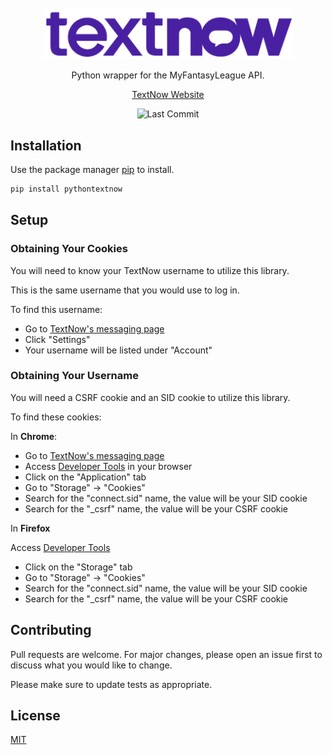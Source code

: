 <div align="center">

<br>
<br>
<img src="https://raw.githubusercontent.com/joeyagreco/pythontextnow/main/img/textnow_logo__.png" alt="textnow logo" width="400"/>

Python wrapper for the MyFantasyLeague API.

[TextNow Website](https://www.textnow.com/)

![Last Commit](https://img.shields.io/github/last-commit/joeyagreco/pythontextnow)
</div>

## Installation

Use the package manager [pip](https://pip.pypa.io/en/stable/) to install.

```bash
pip install pythontextnow
```

## Setup

### Obtaining Your Cookies

You will need to know your TextNow username to utilize this library.

This is the same username that you would use to log in.

To find this username:

- Go to [TextNow's messaging page](https://www.textnow.com/messaging)
- Click "Settings"
- Your username will be listed under "Account"

### Obtaining Your Username

You will need a CSRF cookie and an SID cookie to utilize this library.

To find these cookies:

In **Chrome**:

- Go to [TextNow's messaging page](https://www.textnow.com/messaging)
- Access [Developer Tools](https://developer.chrome.com/docs/devtools/open/) in your browser
- Click on the "Application" tab
- Go to "Storage" -> "Cookies"
- Search for the "connect.sid" name, the value will be your SID cookie
- Search for the "_csrf" name, the value will be your CSRF cookie

In **Firefox**

Access [Developer Tools](https://firefox-source-docs.mozilla.org/devtools-user/#:~:text=You%20can%20open%20the%20Firefox,%2B%20Opt%20%2B%20I%20on%20macOS.)

- Click on the "Storage" tab
- Go to "Storage" -> "Cookies"
- Search for the "connect.sid" name, the value will be your SID cookie
- Search for the "_csrf" name, the value will be your CSRF cookie

## Contributing

Pull requests are welcome. For major changes, please open an issue first to discuss what you would like to change.

Please make sure to update tests as appropriate.

## License

[MIT](https://choosealicense.com/licenses/mit/)